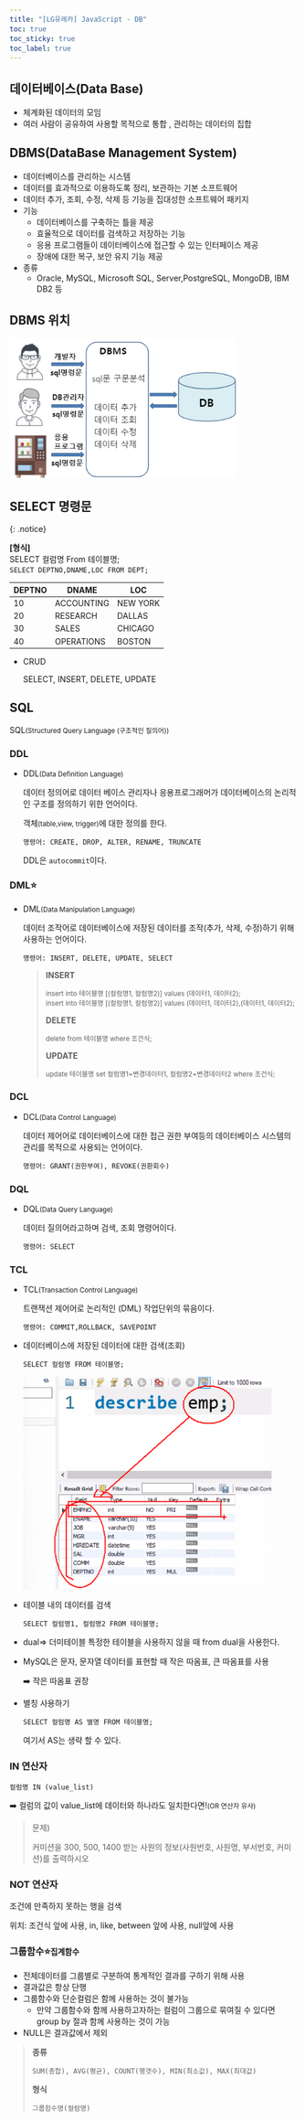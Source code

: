 ```yaml
---
title: "[LG유레카] JavaScript - DB"
toc: true
toc_sticky: true
toc_label: true
---
```


## 데이터베이스(Data Base)

- 체계화된 데이터의 모임
- 여러 사람이 공유하여 사용할 목적으로 통합 , 관리하는 데이터의 집합

## DBMS(DataBase Management System)

- 데이터베이스를 관리하는 시스템
- 데이터를 효과적으로 이용하도록 정리, 보관하는 기본 소프트웨어
- 데이터 추가, 조회, 수정, 삭제 등 기능을 집대성한 소프트웨어 패키지
- 기능
  - 데이터베이스를 구축하는 틀을 제공
  - 효율적으로 데이터를 검색하고 저장하는 기능
  - 응용 프로그램들이 데이터베이스에 접근할 수 있는 인터페이스 제공
  - 장애에 대한 복구, 보안 유지 기능 제공
- 종류
  - Oracle, MySQL, Microsoft SQL, Server,PostgreSQL, MongoDB, IBM DB2 등

## DBMS 위치

<img src="/../../images/2024-07-10-Ajax2 (copy)/image-20240710115001287.png" alt="image-20240710115001287" style="zoom:80%;" />

## SELECT 명령문

{: .notice}

**[형식]**<br>SELECT 컬럼명 From 테이블명;<br>`SELECT DEPTNO,DNAME,LOC FROM DEPT;`

| DEPTNO | DNAME      | LOC      |
| ------ | ---------- | -------- |
| 10     | ACCOUNTING | NEW YORK |
| 20     | RESEARCH   | DALLAS   |
| 30     | SALES      | CHICAGO  |
| 40     | OPERATIONS | BOSTON   |

- CRUD

  SELECT, INSERT, DELETE, UPDATE

## SQL

SQL<small>(Structured Query Language (구조적인 질의어))</small>

### DDL

- DDL<small>(Data Definition Language)</small>

  데이터 정의어로 데이터 베이스 관리자나 응용프로그래머가 데이터베이스의 논리적인 구조를 정의하기 위한 언어이다.

  객체<small>(table,view, trigger)</small>에 대한 정의를 한다.

  `명령어: CREATE, DROP, ALTER, RENAME, TRUNCATE`
  
  DDL은 `autocommit`이다.

### DML⭐

- <span class="hlm">DML<small>(Data Manipulation Language)</small></span>

  데이터 조작어로 데이터베이스에 저장된 데이터를 조작(추가, 삭제, 수정)하기 위해 사용하는 언어이다.

  `명령어: INSERT, DELETE, UPDATE, SELECT`

  > **INSERT**
  >
  > <small>insert into 테이블명 [(컬럼명1, 컬럼명2)] values (데이터1, 데이터2);<br>insert into 테이블명 [(컬럼명1, 컬럼명2)] values (데이터1, 데이터2),(데이터1, 데이터2);</small>
  >
  > **DELETE**
  >
  > <small>delete from 테이블명 where 조건식;</small>
  >
  > **UPDATE**
  >
  > <small>update 테이블명 set 컬럼명1=변경데이터1, 컬럼명2=변경데이터2 where 조건식;</small>

### DCL

- DCL<small>(Data Control Language)</small>

  데이터 제어어로 데이터베이스에 대한 접근 권한 부여등의 데이터베이스 시스템의 관리를 목적으로 사용되는 언어이다.

  `명령어: GRANT(권한부여), REVOKE(권환회수)`

### DQL

- DQL<small>(Data Query Language)</small>

  데이터 질의어라고하며 검색, 조회 명령어이다.

  `명령어: SELECT`

### TCL

- TCL<small>(Transaction Control Language)</small>

  트랜잭션 제어어로 논리적인 (DML) 작업단위의 묶음이다.

  `명령어: COMMIT,ROLLBACK, SAVEPOINT`

- 데이터베이스에 저장된 데이터에 대한 검색(조회)

  ``` mysql
  SELECT 컬럼명 FROM 테이블명;
  ```

  <img src="/../../images/2024-07-10-Ajax2 (copy)/image-20240710142736567.png" alt="image-20240710142736567" style="zoom:67%;" />

- 테이블 내의 데이터를 검색

  `SELECT 컬럼명1, 컬럼명2 FROM 테이블명;`

  

- dual=> 더미테이블 특정한 테이블을 사용하지 않을 때 from dual을 사용한다.



- MySQL은 문자, 문자열 데이터를 표현할 때 작은 따옴표, 큰 따옴표를 사용

  ➡️ 작은 따옴표 권장

- 별칭 사용하기

  `SELECT 컬럼명 AS 별명 FROM 테이블명;`

  여기서 AS는 생략 할 수 있다.

### IN 연산자

`컬럼명 IN (value_list)`

➡️ 컬럼의 값이 value_list에 데이터와 하나라도 일치한다면!<small>(OR 연산자 유사)</small> 

> 문제)
>
> 커미션을 300, 500, 1400 받는 사원의 정보(사원번호, 사원명, 부서번호, 커미션)를 출력하시오

### NOT 연산자

조건에 만족하지 못하는 행을 검색

위치: 조건식 앞에 사용, in, like, between 앞에 사용, null앞에 사용

### 그룹함수⭐<small>집계함수</small>

- 전체데이터를 그룹별로 구분하여 통계적인 결과를 구하기 위해 사용
- 결과값은 항상 단행
- 그룹함수와 단순컬럼은 함께 사용하는 것이 불가능
  - 만약 그룹함수와 함께 사용하고자하는 컬럼이 그룹으로 묶여질 수 있다면 group by 절과 함께 사용하는 것이 가능
- NULL은 결과값에서 제외

> **종류**
>
> `SUM(총합), AVG(평균), COUNT(행갯수), MIN(최소값), MAX(최대값)`
>
> **형식**
>
> `그룹함수명(컬럼명)`